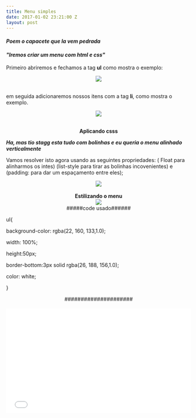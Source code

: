```yaml
---
title: Menu simples
date: 2017-01-02 23:21:00 Z
layout: post
---
```


<h4><b><i>Poem o capacete que la vem pedrada</i></b></h4>
<h4><p><i>"Iremos criar um menu com html e css"</i></p></h4>
<p>Primeiro abriremos e fechamos a tag <b>ul</b> como mostra o exemplo:</p>
<center><img src="/uploads/menu1.png"></center>
<br>
<p>em seguida adicionaremos nossos itens com a tag <b>li</b>, como mostra o exemplo.
<center><img src="/uploads/menu2.png"></center>
<br>
<center><p><b>Aplicando csss</b></p></center>
<p><b><i>Ha, mas tio stagg esta tudo com bolinhas e eu queria o menu alinhado verticalmente</i></b>
<p>Vamos resolver isto agora usando as seguintes propriedades: ( Float para alinharmos os intes)  (list-style para tirar as bolinhas incovenientes) e (padding: para dar um espaçamento entre eles);</p>
<center><img src="/uploads/menu3.png"></center>
<br>
<b><center>Estilizando o menu</center></b>
<center><img src="/uploads/menu4.png"></center>

<center>#####code usado######</center>
<p>
<kbd>
<p>ul{</p>
  <p>background-color: rgba(22, 160, 133,1.0);</p>
  <p>width: 100%;</p>
  <p>height:50px;</p>
  <p>border-bottom:3px solid rgba(26, 188, 156,1.0);</p>
  <p>color: white;</p>
<p>}</p>
</kbd>
</p>
<center>#####################</center>
<br>
<iframe height='285' scrolling='no' title='Menu' src='//codepen.io/CoderJavali/embed/rjBXov/?height=285&theme-id=dark&default-tab=result&embed-version=2' frameborder='no' allowtransparency='true' allowfullscreen='true' style='width: 100%;'>See the Pen <a href='http://codepen.io/CoderJavali/pen/rjBXov/'>Menu</a> by Gabriel (<a href='http://codepen.io/CoderJavali'>@CoderJavali</a>) on <a href='http://codepen.io'>CodePen</a>.
</iframe>


